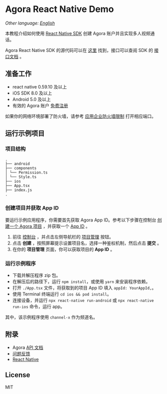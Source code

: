 # Agora React Native Demo

*Other language: [English](README.md)*

本教程介绍如何使用 [React Native SDK](https://facebook.github.io/react-native/) 创建 Agora 账户并且实现多人视频通话。

Agora React Native SDK 的源代码可以在 [这里](https://github.com/syanbo/react-native-agora) 找到，接口可以查阅 SDK 的 [接口文档](https://syanbo.github.io/react-native-agora/globals.html) 。

## 准备工作

* react native 0.59.10 及以上
* iOS SDK 8.0 及以上
* Android 5.0 及以上
* 有效的 Agora 账户 [免费注册](https://dashboard.agora.io/cn/)

如果你的网络环境部署了防火墙，请参考 [应用企业防火墙限制](https://docs.agora.io/cn/Agora%20Platform/firewall?platform=All%20Platforms) 打开相应端口。

## 运行示例项目

### 项目结构

```
.
├── android
├── components
│ └── Permission.ts
│ └── Style.ts
├── ios
├── App.tsx
├── index.js
.
```

### 创建项目并获取 App ID

要运行示例应用程序，你需要首先获取 Agora App ID。参考以下步骤在控制台 [创建一个 Agora 项目](https://docs.agora.io/cn/Agora%20Platform/manage_projects?platform=All%20Platforms#%E5%88%9B%E5%BB%BA%E6%96%B0%E9%A1%B9%E7%9B%AE) ，并获取一个 [App ID](https://docs.agora.io/cn/Agora%20Platform/terms?platform=All%20Platforms#a-nameappidaapp-id) 。

1. 前往 [控制台](https://console.agora.io/) ，并点击左侧导航栏的 [项目管理](https://console.agora.io/projects) 按钮。
2. 点击 **创建** ，按照屏幕提示设置项目名，选择一种鉴权机制，然后点击 **提交** 。
3. 在你的 **项目管理** 页面，你可以获取项目的 **App ID** 。

### 运行示例程序

* 下载并解压程序 zip 包。
* 在解压后的路径下，运行 `npm install`，或使用 `yarn` 来安装程序依赖。
* 打开 `./App.tsx` 文件，将获取到的项目 App ID 填入 `appId: YourAppId,`。
* 使用 Terminal 终端运行 `cd ios && pod install`。
* 连接设备，并运行 `npx react-native run-android` 或 `npx react-native run-ios` 命令，运行 app。

其中，该示例程序使用 `channel-x` 作为频道名。

## 附录
* Agora [API 文档](https://docs.agora.io/cn/)
* [问题反馈](https://github.com/AgoraIO-Community/Agora-RN-Quickstart/issues)
* [React Native](https://facebook.github.io/react-native/docs/getting-started.html)

## License
MIT
